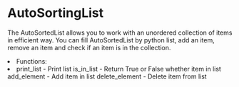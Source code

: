 # AutoSortingList
The AutoSortedList allows you to work with an unordered collection of items in efficient way. You can fill AutoSortedList by python list, add an item, remove an item and check if an item is in the collection.

<li>Functions:<li>
  print_list - Print list
  is_in_list - Return True or False whether item in list
  add_element - Add item in list
  delete_element - Delete item from list

